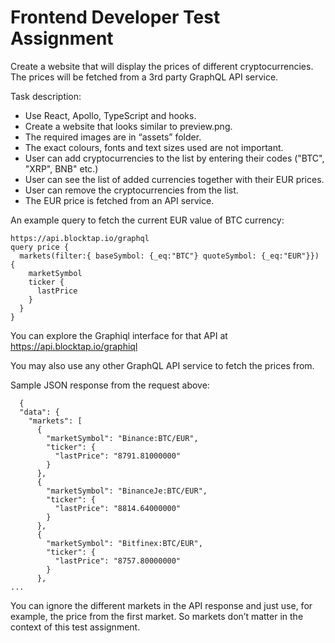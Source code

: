 # Frontend Developer Test Assignment

Create a website that will display the prices of different cryptocurrencies. The prices will be fetched from a 3rd party GraphQL API service.

Task description:
- Use React, Apollo, TypeScript and hooks.
- Create a website that looks similar to preview.png.
- The required images are in “assets” folder.
- The exact colours, fonts and text sizes used are not important.
- User can add cryptocurrencies to the list by entering their codes ("BTC", "XRP", BNB" etc.)
- User can see the list of added currencies together with their EUR prices.
- User can remove the cryptocurrencies from the list.
- The EUR price is fetched from an API service.

An example query to fetch the current EUR value of BTC currency:

```
https://api.blocktap.io/graphql
query price {
  markets(filter:{ baseSymbol: {_eq:"BTC"} quoteSymbol: {_eq:"EUR"}}) {
    marketSymbol
    ticker {
      lastPrice
    }
  }
}
```

You can explore the Graphiql interface for that API at https://api.blocktap.io/graphiql

You may also use any other GraphQL API service to fetch the prices from.

Sample JSON response from the request above:
```
  {
  "data": {
    "markets": [
      {
        "marketSymbol": "Binance:BTC/EUR",
        "ticker": {
          "lastPrice": "8791.81000000"
        }
      },
      {
        "marketSymbol": "BinanceJe:BTC/EUR",
        "ticker": {
          "lastPrice": "8814.64000000"
        }
      },
      {
        "marketSymbol": "Bitfinex:BTC/EUR",
        "ticker": {
          "lastPrice": "8757.80000000"
        }
      },
...
```

You can ignore the different markets in the API response and just use, for example, the price from the first market. So markets don’t matter in the context of this test assignment.
